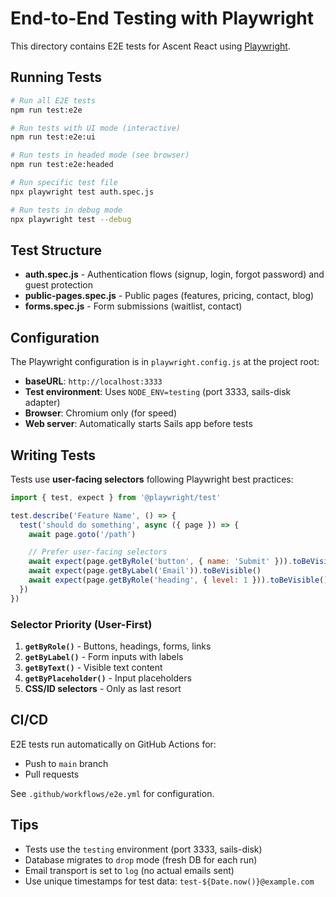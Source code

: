 # End-to-End Testing with Playwright

This directory contains E2E tests for Ascent React using [Playwright](https://playwright.dev/).

## Running Tests

```bash
# Run all E2E tests
npm run test:e2e

# Run tests with UI mode (interactive)
npm run test:e2e:ui

# Run tests in headed mode (see browser)
npm run test:e2e:headed

# Run specific test file
npx playwright test auth.spec.js

# Run tests in debug mode
npx playwright test --debug
```

## Test Structure

- **auth.spec.js** - Authentication flows (signup, login, forgot password) and guest protection
- **public-pages.spec.js** - Public pages (features, pricing, contact, blog)
- **forms.spec.js** - Form submissions (waitlist, contact)

## Configuration

The Playwright configuration is in `playwright.config.js` at the project root:

- **baseURL**: `http://localhost:3333`
- **Test environment**: Uses `NODE_ENV=testing` (port 3333, sails-disk adapter)
- **Browser**: Chromium only (for speed)
- **Web server**: Automatically starts Sails app before tests

## Writing Tests

Tests use **user-facing selectors** following Playwright best practices:

```javascript
import { test, expect } from '@playwright/test'

test.describe('Feature Name', () => {
  test('should do something', async ({ page }) => {
    await page.goto('/path')

    // Prefer user-facing selectors
    await expect(page.getByRole('button', { name: 'Submit' })).toBeVisible()
    await expect(page.getByLabel('Email')).toBeVisible()
    await expect(page.getByRole('heading', { level: 1 })).toBeVisible()
  })
})
```

### Selector Priority (User-First)

1. **`getByRole()`** - Buttons, headings, forms, links
2. **`getByLabel()`** - Form inputs with labels
3. **`getByText()`** - Visible text content
4. **`getByPlaceholder()`** - Input placeholders
5. **CSS/ID selectors** - Only as last resort

## CI/CD

E2E tests run automatically on GitHub Actions for:

- Push to `main` branch
- Pull requests

See `.github/workflows/e2e.yml` for configuration.

## Tips

- Tests use the `testing` environment (port 3333, sails-disk)
- Database migrates to `drop` mode (fresh DB for each run)
- Email transport is set to `log` (no actual emails sent)
- Use unique timestamps for test data: `test-${Date.now()}@example.com`
